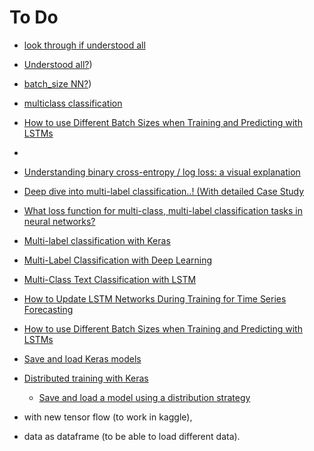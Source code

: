 # To Do

- [look through if understood all](https://courses.fit.cvut.cz/NI-MVI/tutorials/B201/cviceni_2.html)

- [Understood all?](https://courses.fit.cvut.cz/NI-MVI/tutorials/B201/cviceni_4.html))

- [batch_size NN?](https://stats.stackexchange.com/questions/153531/what-is-batch-size-in-neural-network))

- [multiclass classification](https://machinelearningmastery.com/multi-class-classification-tutorial-keras-deep-learning-library/)

- [How to use Different Batch Sizes when Training and Predicting with LSTMs](https://machinelearningmastery.com/use-different-batch-sizes-training-predicting-python-keras/)

- [](https://github.com/tensorflow/tensorflow/issues/34025)

- [Understanding binary cross-entropy / log loss: a visual explanation](https://towardsdatascience.com/understanding-binary-cross-entropy-log-loss-a-visual-explanation-a3ac6025181a)

- [Deep dive into multi-label classification..! (With detailed Case Study](https://towardsdatascience.com/journey-to-the-center-of-multi-label-classification-384c40229bff)

- [What loss function for multi-class, multi-label classification tasks in neural networks?](https://stats.stackexchange.com/questions/207794/what-loss-function-for-multi-class-multi-label-classification-tasks-in-neural-n)

- [Multi-label classification with Keras](https://www.pyimagesearch.com/2018/05/07/multi-label-classification-with-keras/)

- [Multi-Label Classification with Deep Learning](https://machinelearningmastery.com/multi-label-classification-with-deep-learning/)

- [Multi-Class Text Classification with LSTM](https://towardsdatascience.com/multi-class-text-classification-with-lstm-1590bee1bd17)

- [How to Update LSTM Networks During Training for Time Series Forecasting](https://machinelearningmastery.com/update-lstm-networks-training-time-series-forecasting/)

- [How to use Different Batch Sizes when Training and Predicting with LSTMs](https://machinelearningmastery.com/use-different-batch-sizes-training-predicting-python-keras/)

- [Save and load Keras models](https://www.tensorflow.org/guide/keras/save_and_serialize)

- [Distributed training with Keras](https://www.tensorflow.org/tutorials/distribute/keras)
    - [Save and load a model using a distribution strategy](https://www.tensorflow.org/tutorials/distribute/save_and_load)

-   with new tensor flow (to work in kaggle),
-   data as dataframe (to be able to load different data).

